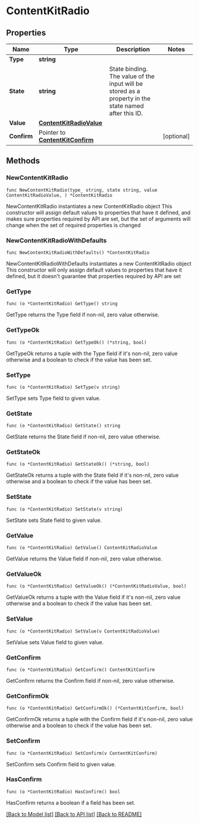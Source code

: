 # ContentKitRadio

## Properties

Name | Type | Description | Notes
------------ | ------------- | ------------- | -------------
**Type** | **string** |  | 
**State** | **string** | State binding. The value of the input will be stored as a property in the state named after this ID. | 
**Value** | [**ContentKitRadioValue**](ContentKitRadioValue.md) |  | 
**Confirm** | Pointer to [**ContentKitConfirm**](ContentKitConfirm.md) |  | [optional] 

## Methods

### NewContentKitRadio

`func NewContentKitRadio(type_ string, state string, value ContentKitRadioValue, ) *ContentKitRadio`

NewContentKitRadio instantiates a new ContentKitRadio object
This constructor will assign default values to properties that have it defined,
and makes sure properties required by API are set, but the set of arguments
will change when the set of required properties is changed

### NewContentKitRadioWithDefaults

`func NewContentKitRadioWithDefaults() *ContentKitRadio`

NewContentKitRadioWithDefaults instantiates a new ContentKitRadio object
This constructor will only assign default values to properties that have it defined,
but it doesn't guarantee that properties required by API are set

### GetType

`func (o *ContentKitRadio) GetType() string`

GetType returns the Type field if non-nil, zero value otherwise.

### GetTypeOk

`func (o *ContentKitRadio) GetTypeOk() (*string, bool)`

GetTypeOk returns a tuple with the Type field if it's non-nil, zero value otherwise
and a boolean to check if the value has been set.

### SetType

`func (o *ContentKitRadio) SetType(v string)`

SetType sets Type field to given value.


### GetState

`func (o *ContentKitRadio) GetState() string`

GetState returns the State field if non-nil, zero value otherwise.

### GetStateOk

`func (o *ContentKitRadio) GetStateOk() (*string, bool)`

GetStateOk returns a tuple with the State field if it's non-nil, zero value otherwise
and a boolean to check if the value has been set.

### SetState

`func (o *ContentKitRadio) SetState(v string)`

SetState sets State field to given value.


### GetValue

`func (o *ContentKitRadio) GetValue() ContentKitRadioValue`

GetValue returns the Value field if non-nil, zero value otherwise.

### GetValueOk

`func (o *ContentKitRadio) GetValueOk() (*ContentKitRadioValue, bool)`

GetValueOk returns a tuple with the Value field if it's non-nil, zero value otherwise
and a boolean to check if the value has been set.

### SetValue

`func (o *ContentKitRadio) SetValue(v ContentKitRadioValue)`

SetValue sets Value field to given value.


### GetConfirm

`func (o *ContentKitRadio) GetConfirm() ContentKitConfirm`

GetConfirm returns the Confirm field if non-nil, zero value otherwise.

### GetConfirmOk

`func (o *ContentKitRadio) GetConfirmOk() (*ContentKitConfirm, bool)`

GetConfirmOk returns a tuple with the Confirm field if it's non-nil, zero value otherwise
and a boolean to check if the value has been set.

### SetConfirm

`func (o *ContentKitRadio) SetConfirm(v ContentKitConfirm)`

SetConfirm sets Confirm field to given value.

### HasConfirm

`func (o *ContentKitRadio) HasConfirm() bool`

HasConfirm returns a boolean if a field has been set.


[[Back to Model list]](../README.md#documentation-for-models) [[Back to API list]](../README.md#documentation-for-api-endpoints) [[Back to README]](../README.md)


